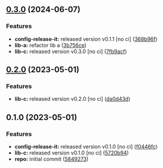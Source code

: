 

## [0.3.0](https://github.com/quannt-paypay/monorepo-semantic-releases/compare/@mono/lib-a-v0.2.0...@mono/lib-a-v0.3.0) (2024-06-07)


### Features

* **config-release-it:** released version v0.1.1 [no ci] ([368b96f](https://github.com/quannt-paypay/monorepo-semantic-releases/commit/368b96ff78be2b87952648add6ad93d0490f183f))
* **lib-a:** refactor lib a ([3b756ce](https://github.com/quannt-paypay/monorepo-semantic-releases/commit/3b756cee2d5c3e048a16d9c1394db622c9974938))
* **lib-c:** released version v0.3.0 [no ci] ([7fb9acf](https://github.com/quannt-paypay/monorepo-semantic-releases/commit/7fb9acf659b61eb7e35ad75f653788f3a520f134))

## [0.2.0](https://github.com/b12k/monorepo-semantic-releases/compare/@mono/lib-a-v0.1.0...@mono/lib-a-v0.2.0) (2023-05-01)


### Features

* **lib-c:** released version v0.2.0 [no ci] ([da0d43d](https://github.com/b12k/monorepo-semantic-releases/commit/da0d43d9539c6482a3b5b3b7fc1e993724cee886))

## 0.1.0 (2023-05-01)


### Features

* **config-release-it:** released version v0.1.0 [no ci] ([f0446fc](https://github.com/b12k/monorepo-semantic-releases/commit/f0446fc59c62a71c8d9847d38f6de84f001540ad))
* **lib-c:** released version v0.1.0 [no ci] ([5720b94](https://github.com/b12k/monorepo-semantic-releases/commit/5720b9478083eda6a67a39ca8bfb6dbe2e7d97b0))
* **repo:** initial commit ([5849273](https://github.com/b12k/monorepo-semantic-releases/commit/58492737f01fe3a2fd98e0b2b3c0646e6850a8db))